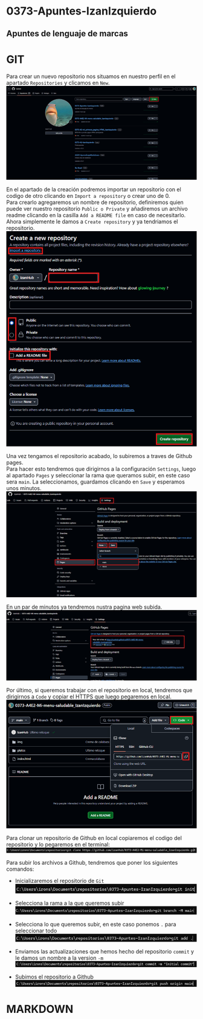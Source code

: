 # 0373-Apuntes-IzanIzquierdo
## Apuntes de lenguaje de marcas
# GIT
Para crear un nuevo repositorio nos situamos en nuestro perfil en el apartado `Repositories` y clicamos en `New`.  
![Estilos](img/NEW.png)

En el apartado de la creación podremos importar un repositorio con el codigo de otro clicando en `Import a repository` o crear uno de 0.  
Para crearlo agregaremos un nombre de repositorio, definiremos quien puede ver nuestro repositorio `Public o Private` y añadiremos un archivo readme clicando en la casilla `Add a README file` en caso de necesitarlo. Ahora simplemente le damos a `Create repository` y ya tendriamos el repositorio.
![GIT](img/Creacion.png)

Una vez tengamos el repositorio acabado, lo subiremos a traves de Github pages.  
Para hacer esto tendremos que dirigirnos a la configuración `Settings`, luego al apartado `Pages` y seleccionar la rama que queramos subir, en este caso sera `main`.
La seleccionamos, guardamos clicando en `Save` y esperamos unos minutos.
![GIT](img/CrearPages.png)

En un par de minutos ya tendremos nustra pagina web subida.
![GIT](img/LinkPages.png)

Por último, si queremos trabajar con el repositorio en local, tendremos que dirigirnos a `Code` y copiar el HTTPS que luego pegaremos en local.
![GIT](img/CopiarURL.png)


Para clonar un repositorio de Github en local copiaremos el codigo del repositorio y lo pegaremos en el terminal:  
![GIT](img/Clone.png)

Para subir los archivos a Github, tendremos que poner los siguientes comandos:

- Inicializaremos el repositorio de `Git`
![GIT](img/INIT.png)

- Selecciona la rama a la que queremos subir
![GIT](img/BRANCH.png)

- Selecciona lo que queremos subir, en este caso ponemos `.` para seleccionar todo  
![GIT](img/ADD.png)

- Enviamos las actualizaciones que hemos hecho del repositorio `commit` y le damos un nombre a la version `-m`  
![GIT](img/COMMIT.png)

- Subimos el repositorio a Github  
![GIT](img/PUSH.png)


# MARKDOWN

